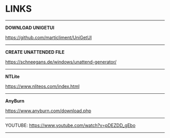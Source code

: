 # LINKS

---

**DOWNLOAD UNIGETUI**

https://github.com/marticliment/UniGetUI

---

**CREATE UNATTENDED FILE**

https://schneegans.de/windows/unattend-generator/

---

**NTLite**

https://www.nliteos.com/index.html

---

**AnyBurn**

https://www.anyburn.com/download.php

---

YOUTUBE: https://www.youtube.com/watch?v=pDEZDD_gEbo

---
